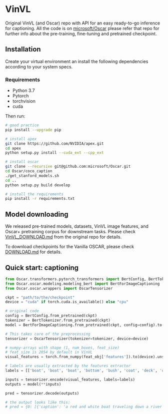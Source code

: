 # VinVL
Original VinVL (and Oscar) repo with API for an easy ready-to-go inference for captioning.
All the code is on [microsoft/Oscar](https://github.com/microsoft/Oscar) please refer that repo for further info about the pre-training, fine-tuning and pretrained checkpoint.

## Installation
Create your virtual environment an install the following dependencies according to your system specs.
### Requirements
- Python 3.7
- Pytorch
- torchvision
- cuda

Then run:
```bash
# good practice
pip install --upgrade pip

# install apex
git clone https://github.com/NVIDIA/apex.git
cd apex
python setup.py install --cuda_ext --cpp_ext

# install oscar
git clone --recursive git@github.com:microsoft/Oscar.git
cd Oscar/coco_caption
./get_stanford_models.sh
cd ..
python setup.py build develop

# install the requirements
pip install -r requirements.txt

```

## Model downloading
We released pre-trained models, datasets, VinVL image features, and Oscar+ pretraining corpus for downstream tasks. Please check [VinVL_DOWNLOAD.md](https://github.com/microsoft/Oscar/blob/master/VinVL_DOWNLOAD.md) from the original repo for details.

To download checkpoints for the Vanilla OSCAR, please check [DOWNLOAD.md](https://github.com/microsoft/Oscar/blob/master/DOWNLOAD.md) for details.


## Quick start: captioning

```python
from Oscar.transformers.pytorch_transformers import BertConfig, BertTokenizer
from Oscar.oscar.modeling.modeling_bert import BertForImageCaptioning
from Oscar.oscar.wrappers import OscarTensorizer

ckpt = "path/to/the/checkpoint"
device = "cuda" if torch.cuda.is_available() else "cpu"

# original code
config = BertConfig.from_pretrained(ckpt)
tokenizer = BertTokenizer.from_pretrained(ckpt)
model = BertForImageCaptioning.from_pretrained(ckpt, config=config).to(device)

# This takes care of the preprocessing
tensorizer = OscarTensorizer(tokenizer=tokenizer, device=device)

# numpy-arrays with shape (1, num_boxes, feat_size)
# feat_size is 2054 by default in VinVL
visual_features = torch.from_numpy(feat_obj['features']).to(device).unsqueeze(0)

# labels are usually extracted by the features extractor
labels = [['boat', 'boat', 'boat', 'bottom', 'bush', 'coat', 'deck', 'deck', 'deck', 'dock', 'hair', 'jacket']]

inputs = tensorizer.encode(visual_features, labels=labels)
outputs = model(**inputs)

pred = tensorizer.decode(outputs)

# the output looks like this:
# pred = {0: [{'caption': 'a red and white boat traveling down a river next to a small boat.', 'conf': 0.7070220112800598]}
```
